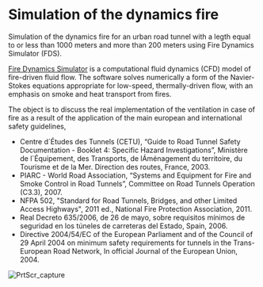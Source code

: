 # Simulation of the dynamics fire

Simulation of the dynamics fire for an urban road tunnel with a legth equal to or less than 1000 meters and more than 200 meters using Fire Dynamics Simulator (FDS). 

[Fire Dynamics Simulator](https://github.com/xancandal/fds-smv) is a computational fluid dynamics (CFD) model of fire-driven fluid flow. The software solves numerically a form of the Navier-Stokes equations appropriate for low-speed, thermally-driven flow, with an emphasis on smoke and heat transport from fires.

The object is to discuss the real implementation of the ventilation in case of fire as a result of the application of the main european and international safety guidelines,

- Centre d´Études des Tunnels (CETU), “Guide to Road Tunnel Safety Documentation - Booklet 4: Specific Hazard Investigations”, Ministère de l´Équipement, des Transports, de lÁménagement du territoire, du Tourisme et de la Mer. Direction des routes, France, 2003.
- PIARC - World Road Association, “Systems and Equipment for Fire and Smoke Control in Road Tunnels”, Committee on Road Tunnels Operation (C3.3), 2007. 
- NFPA 502, "Standard for Road Tunnels, Bridges, and other Limited Access Highways", 2011 ed., National Fire Protection Association, 2011.
- Real Decreto 635/2006, de 26 de mayo, sobre requisitos mínimos de seguridad en los túneles de carreteras del Estado, Spain, 2006.
- Directive 2004/54/EC of the European Parliament and of the Council of 29 April 2004 on minimum safety requirements for tunnels in the Trans-European Road Network, In official Journal of the European Union, 2004.

![PrtScr_capture](https://raw.githubusercontent.com/xancandal/fds-tunnel/master/Images/PrtScr_capture.jpg)


